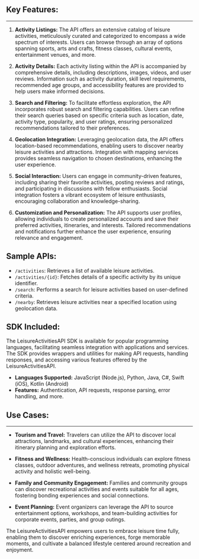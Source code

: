 ## Key Features:
------------

1. **Activity Listings:** The API offers an extensive catalog of leisure activities, meticulously curated and categorized to encompass a wide spectrum of interests. Users can browse through an array of options spanning sports, arts and crafts, fitness classes, cultural events, entertainment venues, and more.

2. **Activity Details:** Each activity listing within the API is accompanied by comprehensive details, including descriptions, images, videos, and user reviews. Information such as activity duration, skill level requirements, recommended age groups, and accessibility features are provided to help users make informed decisions.

3. **Search and Filtering:** To facilitate effortless exploration, the API incorporates robust search and filtering capabilities. Users can refine their search queries based on specific criteria such as location, date, activity type, popularity, and user ratings, ensuring personalized recommendations tailored to their preferences.

4. **Geolocation Integration:** Leveraging geolocation data, the API offers location-based recommendations, enabling users to discover nearby leisure activities and attractions. Integration with mapping services provides seamless navigation to chosen destinations, enhancing the user experience.

5. **Social Interaction:** Users can engage in community-driven features, including sharing their favorite activities, posting reviews and ratings, and participating in discussions with fellow enthusiasts. Social integration fosters a vibrant ecosystem of leisure enthusiasts, encouraging collaboration and knowledge-sharing.

6. **Customization and Personalization:** The API supports user profiles, allowing individuals to create personalized accounts and save their preferred activities, itineraries, and interests. Tailored recommendations and notifications further enhance the user experience, ensuring relevance and engagement.

## Sample APIs:

- `/activities`: Retrieves a list of available leisure activities.
- `/activities/{id}`: Fetches details of a specific activity by its unique identifier.
- `/search`: Performs a search for leisure activities based on user-defined criteria.
- `/nearby`: Retrieves leisure activities near a specified location using geolocation data.

## SDK Included:

The LeisureActivitiesAPI SDK is available for popular programming languages, facilitating seamless integration with applications and services. The SDK provides wrappers and utilities for making API requests, handling responses, and accessing various features offered by the LeisureActivitiesAPI.

- **Languages Supported:** JavaScript (Node.js), Python, Java, C#, Swift (iOS), Kotlin (Android)
- **Features:** Authentication, API requests, response parsing, error handling, and more.


## Use Cases:
-------------

- **Tourism and Travel:** Travelers can utilize the API to discover local attractions, landmarks, and cultural experiences, enhancing their itinerary planning and exploration efforts.
  
- **Fitness and Wellness:** Health-conscious individuals can explore fitness classes, outdoor adventures, and wellness retreats, promoting physical activity and holistic well-being.
  
- **Family and Community Engagement:** Families and community groups can discover recreational activities and events suitable for all ages, fostering bonding experiences and social connections.
  
- **Event Planning:** Event organizers can leverage the API to source entertainment options, workshops, and team-building activities for corporate events, parties, and group outings.

The LeisureActivitiesAPI empowers users to embrace leisure time fully, enabling them to discover enriching experiences, forge memorable moments, and cultivate a balanced lifestyle centered around recreation and enjoyment.
